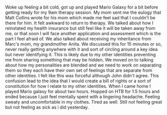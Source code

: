 Woke up feeling a bit cold, got up and played Mario Galaxy for a bit before getting ready for my 9am therapy session. My mom sent me the eulogy that Matt Collins wrote for his mom which made me feel sad that I couldn't be there for him. It felt awkward to return to therapy. We talked about how I reinstated my health insurance but still feel like it will be taken away from me, or that soon I will face another application and assessment which is the part I feel afraid of. We also talked about receiving my inheritance from Marc's mom, my grandmother Anita. We discussed this for 15 minutes or so, never really getting anywhere with it and sort of circling around a key idea but never identifying it. This is likely due to my other identities preventing me from sharing something that may be hidden. We moved on to talking about how my personalities are blended and we need to work on separating them so they each have their own set of feelings that are separate from other identities. I felt like this was forceful although John didn't agree. This confusion lead to the idea that I would create a bill of rights or a sort of constitution for how I relate to my other identities. When I came home I played Mario galaxy for about two hours. Hopped on HTB for 1.5 hours and ended because I just feel mentally spent with a lingering headache. Feeling sweaty and uncomfortable in my clothes. Tired as well. Still not feeling great but not feeling as sick as i did yesterday.